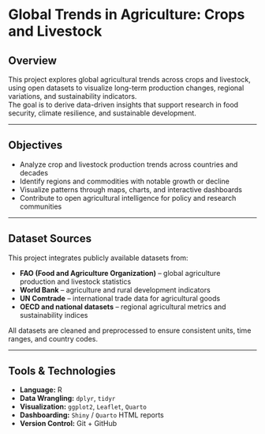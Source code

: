 # Global Trends in Agriculture: Crops and Livestock

## Overview
This project explores global agricultural trends across crops and livestock, using open datasets to visualize long-term production changes, regional variations, and sustainability indicators.  
The goal is to derive data-driven insights that support research in food security, climate resilience, and sustainable development.

---

## Objectives
- Analyze crop and livestock production trends across countries and decades  
- Identify regions and commodities with notable growth or decline  
- Visualize patterns through maps, charts, and interactive dashboards  
- Contribute to open agricultural intelligence for policy and research communities  

---

## Dataset Sources
This project integrates publicly available datasets from:
- **FAO (Food and Agriculture Organization)** – global agriculture production and livestock statistics  
- **World Bank** – agriculture and rural development indicators  
- **UN Comtrade** – international trade data for agricultural goods  
- **OECD and national datasets** – regional agricultural metrics and sustainability indices  

All datasets are cleaned and preprocessed to ensure consistent units, time ranges, and country codes.

---

## Tools & Technologies
- **Language:** R  
- **Data Wrangling:** `dplyr`, `tidyr`  
- **Visualization:** `ggplot2`, `Leaflet`, `Quarto`  
- **Dashboarding:** `Shiny` / `Quarto` HTML reports  
- **Version Control:** Git + GitHub 

